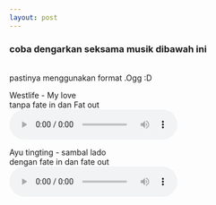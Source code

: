 ```yaml
---
layout: post
---
```




<html>
<body>

<div id="result"></div>

<script>
// Check browser support
if (typeof(Storage) !== "undefined") {
    // Store
    localStorage.setItem("Westlife", "Mylove");
    // Retrieve
    document.getElementById("result").innerHTML = localStorage.getItem("lastname");
} else {
    document.getElementById("result").innerHTML = "Sorry, your browser does not support Web Storage...";
}
</script>

 </body>
</html>

<h3> coba dengarkan seksama musik dibawah ini</h3>
<br>pastinya menggunakan format .Ogg :D <br>


<p>Westlife - My love<br> tanpa fate in dan Fat out <br>
<audio controls="controls">
  <source src="/multimedia/My love - Weslife.ogg" type="audio/ogg" />
  Your browser does not support the audio element.
</audio> 
</p>
<p>Ayu tingting - sambal lado<br>dengan fate in dan fate out<br>
<audio controls="controls">
   <source src="/multimedia/Ayu Ting Ting - Sambalado.ogg" type="audio/ogg"/>
Your browser does not support the audio element.
</audio>

